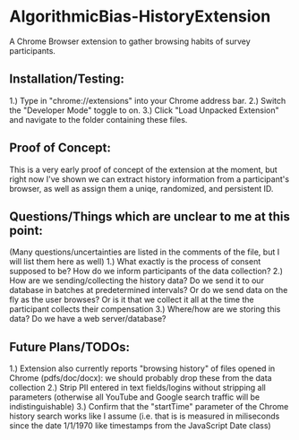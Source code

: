 # AlgorithmicBias-HistoryExtension
A Chrome Browser extension to gather browsing habits of survey participants.


## Installation/Testing:

1.) Type in "chrome://extensions" into your Chrome address bar.
2.) Switch the "Developer Mode" toggle to on.
3.) Click "Load Unpacked Extension" and navigate to the folder containing these files.

## Proof of Concept:

This is a very early proof of concept of the extension at the moment, but right now I've shown we can extract history information from a participant's browser, as well as assign them a uniqe, randomized, and persistent ID.

## Questions/Things which are unclear to me at this point:
(Many questions/uncertainties are listed in the comments of the file, but I will list them here as well)
1.) What exactly is the process of consent supposed to be? How do we inform participants of the data collection? 
2.) How are we sending/collecting the history data? Do we send it to our database in batches at predetermined intervals? Or do we send data on the fly as the user browses? Or is it that we collect it all at the time the participant collects their compensation
3.) Where/how are we storing this data? Do we have a web server/database?

## Future Plans/TODOs:

1.) Extension also currently reports "browsing history" of files opened in Chrome (pdfs/doc/docx): we should probably drop these from the data collection
2.) Strip PII entered in text fields/logins without stripping all parameters (otherwise all YouTube and Google search traffic will be indistinguishable)
3.) Confirm that the "startTime" parameter of the Chrome history search works like I assume (i.e. that is is measured in miliseconds since the date 1/1/1970 like timestamps from the JavaScript Date class)
